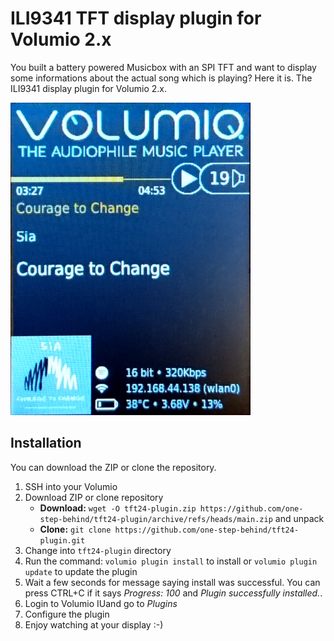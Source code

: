 # ILI9341 TFT display plugin for Volumio 2.x

You built a battery powered Musicbox with an SPI TFT and want to display some informations about the actual song which is playing? Here it is. The ILI9341 display plugin for Volumio 2.x.

![TFT display plugin sample](/resources/display-sample.jpg?raw=true "TFT display plugin sample")

## Installation

You can download the ZIP or clone the repository.

1. SSH into your Volumio
2. Download ZIP or clone repository
   * **Download:** `wget -O tft24-plugin.zip https://github.com/one-step-behind/tft24-plugin/archive/refs/heads/main.zip` and unpack
   * **Clone:** `git clone https://github.com/one-step-behind/tft24-plugin.git`
3. Change into `tft24-plugin` directory
4. Run the command: `volumio plugin install` to install or `volumio plugin update` to update the plugin
5. Wait a few seconds for message saying install was successful. You can press CTRL+C if it says *Progress: 100* and *Plugin successfully installed.*.
6. Login to Volumio IUand go to *Plugins*
7. Configure the plugin
8. Enjoy watching at your display :-)
